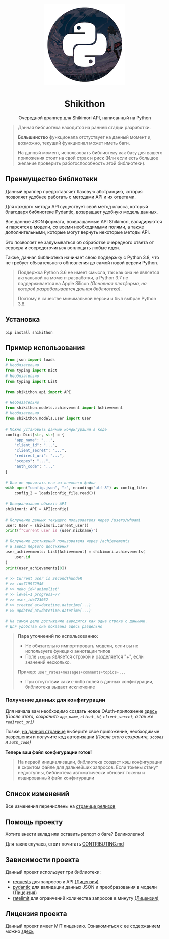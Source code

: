<div align="center">
    <!-- Not a final logo :( (or not?) -->
    <img src="https://raw.githubusercontent.com/SecondThundeR/shikithon/main/assets/logo.png">
    <h1>Shikithon</h1>
    <p>Очередной враппер для Shikimori API, написанный на Python</p>
</div>

> Данная библиотека находится на ранней стадии разработки.
>
> **Большинство** функционала отстуствует на данный момент и, возможно, текущий функционал может иметь баги.
>
> На данный момент, использовать библиотеку как базу для вашего приложения стоит на свой страх и риск
> (Или если есть большое желание проверить работоспособность этой библиотеки).

## Преимущество библиотеки

Данный враппер предоставляет базовую абстракцию, которая позволяет удобнее работать с методами API и их ответами.

Для каждого метода API существует свой метод класса, который благодаря библиотеке Pydantic,
возвращает удобную модель данных.

Все данные JSON формата, возвращаемые API Shikimori, валидируются и парсятся в модели, со всеми необходимыми полями,
а также дополнительными, которые могут вернуть некоторые методы API.

Это позволяет не задумываться об обработке очередного ответа от сервера и сосредоточиться воплощать любые идеи.

Также, данная библиотека начинает свою поддержку с Python 3.8, что не требует обязательного обновления
до самой новой версии Python.

> Поддержка Python 3.6 не имеет смысла, так как она не является актуальной на момент разработки, а Python 3.7
> не поддерживается на Apple Silicon _(Основная платформа, на которой разрабатывается данная библиотека)_.
> 
> Поэтому в качестве минимальной версии и был выбран Python 3.8.

## Установка

 ```pip install shikithon```

## Пример использования

```py
from json import loads
# Необязательно
from typing import Dict
# Необязательно
from typing import List

from shikithon.api import API

# Необязательно
from shikithon.models.achievement import Achievement
# Необязательно
from shikithon.models.user import User

# Можно установить данные конфигурации в коде
config: Dict[str, str] = {
    "app_name": "...",
    "client_id": "...",
    "client_secret": "...",
    "redirect_uri": "...",
    "scopes": "...",
    "auth_code": "..."
}

# Или же прочитать его из внешнего файла
with open("config.json", "r", encoding="utf-8") as config_file:
    config_2 = loads(config_file.read())

# Инициализация объекта API
shikimori: API = API(config)

# Получение данных текущего пользователя через /users/whoami
user: User = shikimori.current_user()
print(f"Current user is {user.nickname}")

# Получение достижений пользователя через /achievements
# и вывод первого достижения
user_achievements: List[Achievement] = shikimori.achievements(
    user.id
)
print(user_achievements[0])

# >> Current user is SecondThundeR
# >> id=719972946
# >> neko_id='animelist'
# >> level=1 progress=77
# >> user_id=723052
# >> created_at=datetime.datetime(...)
# >> updated_at=datetime.datetime(...)

# На самом деле достижение выводится как одна строка с данными.
# Для удобства она показана здесь раздельно
```

> **Пара уточнений по использованию:**
>
> - Не обязательно импортировать модели, если вы не используете функцию аннотации типов
> - Поле `scopes` является строкой и разделяется "+", если значений несколько.
> 
>  Пример: `user_rates+messages+comments+topics+...`
> - При отсутствии каких-либо полей в данных конфигурации, библиотека выдает исключение

### Получение данных для конфигурации

Для начала вам необходимо создать новое OAuth-приложение [здесь](https://shikimori.one/oauth/applications)
*(После этого, сохраните `app_name`, `client_id`, `client_secret`, а так же `redirect_uri`)*

Позже, [на данной странице](https://shikimori.one/oauth) выберите свое приложение, необходимые разрешения
и получите код авторизации *(После этого сохраните, `scopes` и `auth_code`)*

**Теперь ваш файл конфигурации готов!**

> На первой инициализации, библиотека создаст кэш конфигурации в скрытом файле для дальнейших запросов.
> Если токены станут недоступны, библиотека автоматически обновит токены и кэшированный файл конфигурации

## Список изменений

Все изменения перечислены на [странице релизов](https://github.com/SecondThundeR/shikithon/releases)

## Помощь проекту

Хотите внести вклад или оставить репорт о баге? Великолепно!

Для таких случаев, стоит почитать [CONTRIBUTING.md](https://github.com/SecondThundeR/shikithon/blob/feature/major-rewrite/CONTRIBUTING.md)

## Зависимости проекта

Данный проект использует три библиотеки:

- [requests](https://github.com/psf/requests) для запросов к API
[(Лицензия)](https://github.com/psf/requests/blob/main/LICENSE)
- [pydantic](https://github.com/samuelcolvin/pydantic/) для валидации данных JSON и преобразования в модели
[(Лицензия)](https://github.com/samuelcolvin/pydantic/blob/master/LICENSE)
- [ratelimit](https://github.com/tomasbasham/ratelimit) для огранчений количества запросов в минуту
[(Лицензия)](https://github.com/tomasbasham/ratelimit/blob/master/LICENSE.txt)

## Лицензия проекта

Данный проект имеет MIT лицензию.
Ознакомиться с ее содержанием можно [здесь](https://github.com/SecondThundeR/shikithon/blob/main/LICENSE)
